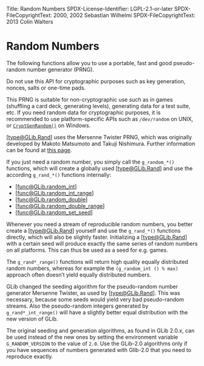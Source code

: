 Title: Random Numbers
SPDX-License-Identifier: LGPL-2.1-or-later
SPDX-FileCopyrightText: 2000, 2002 Sebastian Wilhelmi
SPDX-FileCopyrightText: 2013 Colin Walters

# Random Numbers

The following functions allow you to use a portable, fast and good
pseudo-random number generator (PRNG).

Do not use this API for cryptographic purposes such as key
generation, nonces, salts or one-time pads.

This PRNG is suitable for non-cryptographic use such as in games
(shuffling a card deck, generating levels), generating data for
a test suite, etc. If you need random data for cryptographic
purposes, it is recommended to use platform-specific APIs such
as `/dev/random` on UNIX, or
[`CryptGenRandom()`](https://learn.microsoft.com/en-us/windows/win32/api/wincrypt/nf-wincrypt-cryptgenrandom)
on Windows.

[type@GLib.Rand] uses the Mersenne Twister PRNG, which was originally
developed by Makoto Matsumoto and Takuji Nishimura. Further
information can be found at
[this page](http://www.math.sci.hiroshima-u.ac.jp/~m-mat/MT/emt.html).

If you just need a random number, you simply call the `g_random_*()`
functions, which will create a globally used [type@GLib.Rand] and use the
according `g_rand_*()` functions internally:

 * [func@GLib.random_int]
 * [func@GLib.random_int_range]
 * [func@GLib.random_double]
 * [func@GLib.random_double_range]
 * [func@GLib.random_set_seed]

Whenever you need a stream of reproducible random numbers, you better create a
[type@GLib.Rand] yourself and use the `g_rand_*()` functions directly, which
will also be slightly faster. Initializing a [type@GLib.Rand] with a
certain seed will produce exactly the same series of random
numbers on all platforms. This can thus be used as a seed for
e.g. games.

The `g_rand*_range()` functions will return high quality equally
distributed random numbers, whereas for example the
`(g_random_int () % max)` approach often
doesn’t yield equally distributed numbers.

GLib changed the seeding algorithm for the pseudo-random number
generator Mersenne Twister, as used by [type@GLib.Rand]. This was necessary,
because some seeds would yield very bad pseudo-random streams.
Also the pseudo-random integers generated by `g_rand*_int_range()`
will have a slightly better equal distribution with the new
version of GLib.

The original seeding and generation algorithms, as found in
GLib 2.0.x, can be used instead of the new ones by setting the
environment variable `G_RANDOM_VERSION` to the value of `2.0`.
Use the GLib-2.0 algorithms only if you have sequences of numbers
generated with Glib-2.0 that you need to reproduce exactly.

